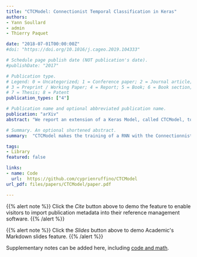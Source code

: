 ```yaml
---
title: "CTCModel: Connectionist Temporal Classification in Keras"
authors:
- Yann Soullard
- admin
- Thierry Paquet

date: "2018-07-01T00:00:00Z"
#doi: "https://doi.org/10.1016/j.cageo.2019.104333"

# Schedule page publish date (NOT publication's date).
#publishDate: "2017"

# Publication type.
# Legend: 0 = Uncategorized; 1 = Conference paper; 2 = Journal article;
# 3 = Preprint / Working Paper; 4 = Report; 5 = Book; 6 = Book section;
# 7 = Thesis; 8 = Patent
publication_types: ["4"]

# Publication name and optional abbreviated publication name.
publication: "arXiv"
abstract: "We report an extension of a Keras Model, called CTCModel, to perform the Connectionist Temporal Classification (CTC) in a transparent way. Combined with Recurrent Neural Networks, the Connectionist Temporal Classification is the reference method for dealing with unsegmented input sequences, i.e. with data that are a couple of observation and label sequences where each label is related to a subset of observation frames. CTCModel makes use of the CTC implementation in the Tensorflow backend for training and predicting sequences of labels using Keras. It consists of three branches made of Keras models: one for training, computing the CTC loss function; one for predicting, providing sequences of labels; and one for evaluating that returns standard metrics for analyzing sequences of predictions."

# Summary. An optional shortened abstract.
summary:  "CTCModel makes the training of a RNN with the Connectionnist Temporal Classification approach completely transparent. It directly inherits from the traditionnal Keras Model and uses the TensorFlow implementation of the CTC loss and decoding functions."

tags:
- Library
featured: false

links:
- name: Code
  url:  https://github.com/cyprienruffino/CTCModel
url_pdf: files/papers/CTCModel/paper.pdf

---
```


{{% alert note %}}
Click the *Cite* button above to demo the feature to enable visitors to import publication metadata into their reference management software.
{{% /alert %}}

{{% alert note %}}
Click the *Slides* button above to demo Academic's Markdown slides feature.
{{% /alert %}}

Supplementary notes can be added here, including [code and math](https://sourcethemes.com/academic/docs/writing-markdown-latex/).
